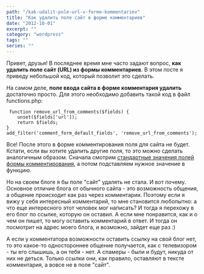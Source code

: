 ```yaml
---
path: "/kak-udalit-pole-url-v-forme-kommentariev"
title: "Как удалить поле сайт в форме комментариев"
date: "2012-10-01"
excerpt: ""
category: "wordpress"
tags: ""
series: ""
---
```


Привет, друзья! В последнее время мне часто задают вопрос, **как удалить поле сайт (URL) из формы комментариев**. В этом посте я приведу небольшой код, который позволит это сделать.

На самом деле, **поле ввода сайта в форме комментария удалить** достаточно просто. Для этого необходимо добавить такой код в файл functions.php:

```
 function remove_url_from_comments($fields) {
    unset($fields['url']);
    return $fields;
}
add_filter('comment_form_default_fields', 'remove_url_from_comments'); 
```

Все! После этого в форме комментирования поля для сайта не будет. Кстати, если вы хотите удалить другие поля, то это можно сделать аналогичным образом. Сначала смотрим [стандартные значения полей формы комментирования](http://oriolo.ru/wordpress/nastroyka-formyi-kommentariev-v-wordpress-3-0/ "Настройка формы комментариев в WordPress 3.0+"), а потом подставляем нужное значение в функцию.

Но на своем блоге я бы поле "сайт" удалять не стала. И вот почему. Основное отличие блога от обычного сайта - это возможность общения, а общение происходит как раз через комментарии. Поэтому если я вижу у себя интересный комментарий, то мне становится любопытно: а что еще интересного этот человек мог написать? И тогда я перехожу в его блог по ссылке, которую он оставил. А если мне понравится, как и о чем он пишет, то могу оставить комментарий в ответ. И тогда он посмотрит на адрес моего блога, и возможно, зайдет еще раз :)

А если у комментатора возможности оставить ссылку на свой блог нет, то это какое-то одностороннее общение получается, как с телевизором - ты его слышишь, а он тебя - нет. А спамеры - были и будут, никуда от них не деться. Только ссылки они, как правило, оставляют в тексте комментария, а вовсе не в поле "сайт".
